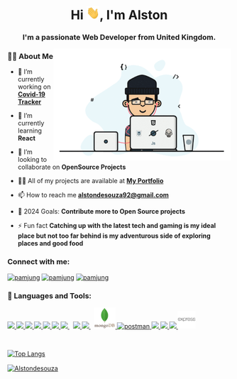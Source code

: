 <h1 align="center">Hi <img src="GIF/Hi.gif" width="30px" height="30px">, I'm Alston</h1>
<h3 align="center">I'm a passionate Web Developer from United Kingdom.</h3>
<img align="right" alt="Coding" width="400" src="GIF/image.gif">

### 🙋‍♂️ About Me

- 🔭 I’m currently working on **[Covid-19 Tracker](https://covid-19-tracker-e4bda.web.app/)**

- 🌱 I’m currently learning **React**

- 👯 I’m looking to collaborate on **OpenSource Projects**

- 👨‍💻 All of my projects are available at **[My Portfolio](https://alstondesouza.github.io/Portfolio-Alston/)**

- 📫 How to reach me **alstondesouza92@gmail.com**

- 🥅 2024 Goals: **Contribute more to Open Source projects**

- ⚡ Fun fact **Catching up with the latest tech and gaming is my ideal place but not too far behind is my adventurous side of exploring places and good food**

### Connect with me:
<p align="left">

<a href = "https://www.linkedin.com/in/alstondesouza/"><img src="https://raw.githubusercontent.com/rahuldkjain/github-profile-readme-generator/master/src/images/icons/Social/linked-in-alt.svg" alt="pamjung" height="30" width="40" style="max-width: 100%;"></a>
<a href = "https://twitter.com/AlstondeSouza"><img src="https://raw.githubusercontent.com/rahuldkjain/github-profile-readme-generator/master/src/images/icons/Social/twitter.svg" alt="pamjung" height="30" width="40" style="max-width: 100%;"></a>
<a href = "https://www.instagram.com/alstondesouza/"><img src="https://raw.githubusercontent.com/rahuldkjain/github-profile-readme-generator/master/src/images/icons/Social/instagram.svg" alt="pamjung" height="30" width="40" style="max-width: 100%;"></a>
    
</p>

### 🚀 Languages and Tools:

<p align="left"> 
    <a href="https://www.w3.org/html/" target="_blank"> <img src="https://img.icons8.com/color/48/000000/html-5.png"/> </a>
    <a href="https://www.w3schools.com/css/" target="_blank"> <img src="https://img.icons8.com/color/48/000000/css3.png"/> </a>
    <a href="https://developer.mozilla.org/en-US/docs/Web/JavaScript" target="_blank"> <img src="https://img.icons8.com/color/48/000000/javascript.png"/> </a>
    <a href="https://getbootstrap.com" target="_blank"> <img src="https://img.icons8.com/color/48/000000/bootstrap.png"/> </a>
    <a href="https://sass-lang.com" target="_blank"><img src="https://img.icons8.com/color/48/000000/sass.png"/> 
    <a href="https://reactjs.org/" target="_blank"> <img src="https://img.icons8.com/color/48/000000/react-native.png"/> </a>
    <a style="padding-right:8px;" href="https://nodejs.org" target="_blank"> <img src="https://img.icons8.com/color/48/000000/nodejs.png"/> </a>
    <a href="https://en.wikipedia.org/wiki/API" target="_blank"><img src="https://img.icons8.com/fluency/48/000000/api.png"/> 
    <a style="padding-right:8px;" href="https://www.mysql.com/" target="_blank"> <img src="https://img.icons8.com/fluent/50/000000/mysql-logo.png"/> </a>
    <a href="https://www.mongodb.com/" target="_blank"> <img src="https://raw.githubusercontent.com/devicons/devicon/master/icons/mongodb/mongodb-original-wordmark.svg" alt="mongodb" width="48" height="48"/> </a>  
    <a href="https://postman.com" target="_blank"> <img src="https://www.vectorlogo.zone/logos/getpostman/getpostman-icon.svg" alt="postman" width="45" height="45"/> </a>
    <a href="https://www.gatsbyjs.com/" target="_blank"><img src="https://img.icons8.com/color/48/000000/gatsbyjs.png"/>
    <a href="https://graphql.org/" target="_blank"><img src="https://img.icons8.com/color/48/000000/graphql.png"/>   
    <a href="https://git-scm.com/" target="_blank"> <img src="https://img.icons8.com/color/48/000000/git.png"/> </a>
    <a href="https://expressjs.com" target="_blank"> <img src="https://raw.githubusercontent.com/devicons/devicon/master/icons/express/express-original-wordmark.svg" alt="express" width="40" height="40" style="background-color:white;"/></a>
</p>

<!-- [![React Badge](https://img.shields.io/badge/-React-61DBFB?style=for-the-badge&labelColor=black&logo=react&logoColor=61DBFB)](#)  [![Javascript Badge](https://img.shields.io/badge/-Javascript-F0DB4F?style=for-the-badge&labelColor=black&logo=javascript&logoColor=F0DB4F)](#) [![Typescript Badge](https://img.shields.io/badge/-Typescript-007acc?style=for-the-badge&labelColor=black&logo=typescript&logoColor=007acc)](#) [![Nodejs Badge](https://img.shields.io/badge/-Nodejs-3C873A?style=for-the-badge&labelColor=black&logo=node.js&logoColor=3C873A)](#) [![GraphQL Badge](https://img.shields.io/badge/-GraphQl-e535ab?style=for-the-badge&labelColor=black&logo=node.js&logoColor=e535ab)](#) -->
<br/>

[![Top Langs](https://github-readme-stats.vercel.app/api/top-langs/?username=Alstondesouza&layout=compact)](https://github.com/Alstondesouza/github-readme-stats)
  <br/>
        
<p align="auto">
    <a target="_blank" rel="noopener noreferrer" href="https://camo.githubusercontent.com/cd15b6cad3d39817672a0d7cb840d644417672640f49d2463c6762a489becd9f/68747470733a2f2f6769746875622d726561646d652d73747265616b2d73746174732e6865726f6b756170702e636f6d2f3f757365723d70616d69667926"><img align="center" src="https://camo.githubusercontent.com/cd15b6cad3d39817672a0d7cb840d644417672640f49d2463c6762a489becd9f/68747470733a2f2f6769746875622d726561646d652d73747265616b2d73746174732e6865726f6b756170702e636f6d2f3f757365723d70616d69667926" alt="Alstondesouza" data-canonical-src="https://github-readme-streak-stats.herokuapp.com/?user=Alstondesouza&amp;" style="max-width: 100%;">
    </a>
</p>
